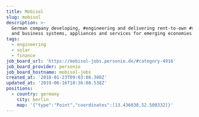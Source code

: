 ```yaml
---
title: Mobisol
slug: mobisol
description: >-
  German company developing, #engineering and delivering rent-to-own #solar home
  and business systems, appliances and services for emerging economies. #finance
tags:
  - engineering
  - solar
  - finance
job_board_url: 'https://mobisol-jobs.personio.de/#category-4916'
job_board_provider: personio
job_board_hostname: mobisol-jobs
created_at: '2018-01-23T09:03:08.380Z'
updated_at: '2019-06-16T10:36:08.538Z'
positions:
  - country: germany
    city: berlin
    map: '{"type":"Point","coordinates":[13.436038,52.500332]}'
---
```



